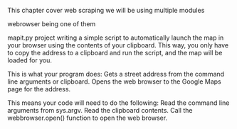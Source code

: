 This chapter cover web scraping 
we will be using multiple modules 

webrowser being one of them

mapit.py project
writing a simple script to automatically launch the map in your browser using the contents of your clipboard. This way, you only have to copy the address to a clipboard and run the script, and the map will be loaded for you.

This is what your program does:
Gets a street address from the command line arguments or clipboard.
Opens the web browser to the Google Maps page for the address.



This means your code will need to do the following:
Read the command line arguments from sys.argv.
Read the clipboard contents.
Call the webbrowser.open() function to open the web browser.